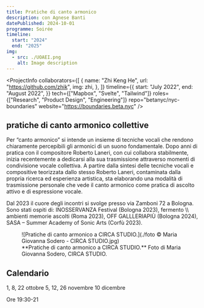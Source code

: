 ```yaml
---
title: Pratiche di canto armonico
description: con Agnese Banti
datePublished: 2024-10-01
programme: Soirée
timeline:
  start: "2024"
  end: "2025"
img:
  - src: ./UOAEI.png
    alt: Image description
---
```



<ProjectInfo
  collaborators={[
    {
      name: "Zhi Keng He",
      url: "https://github.com/zhik",
      img: zhi,
    },
  ]}
  timeline={{
    start: "July 2022",
    end: "August 2022",
  }}
  tech={["Mapbox", "Svelte", "Tailwind"]}
  roles={["Research", "Product Design", "Engineering"]}
  repo="betanyc/nyc-boundaries"
  website="https://boundaries.beta.nyc"
/>

## pratiche di canto armonico collettive

Per “canto armonico” si intende un insieme di tecniche vocali che rendono chiaramente percepibili gli armonici di un suono fondamentale. Dopo anni di pratica con il compositore Roberto Laneri, con cui collabora stabilmente, inizia recentemente a dedicarsi alla sua trasmissione attraverso momenti di condivisione vocale collettiva. A partire dalla sintesi delle tecniche vocali e compositive teorizzata dallo stesso Roberto Laneri, contaminata dalla propria ricerca ed esperienza artistica, sta elaborando una modalità di trasmissione personale che vede il canto armonico come pratica di ascolto attivo e di espressione vocale.

Dal 2023 il cuore degli incontri si svolge presso via Zamboni 72 a Bologna. Sono stati ospiti di: INOSSERVANZA Festival (Bologna 2023), fermento \\\ ambienti memorie ascolti (Roma 2023), OFF GALLLERIAPIÙ (Bologna 2024), SASA – Summer Academy of Sonic Arts (Corfù 2023).

<figure>
  ![Pratiche di canto armonico a CIRCA STUDIO.](./foto © Maria Giovanna Sodero - CIRCA STUDIO.jpg)
  <figcaption>
    **Pratiche di canto armonico a CIRCA STUDIO.** Foto di Maria Giovanna Sodero, CIRCA STUDIO.
  </figcaption>
</figure>

## Calendario

1, 8, 22 ottobre 
5, 12, 26 novembre 
10 dicembre

Ore 19:30-21
